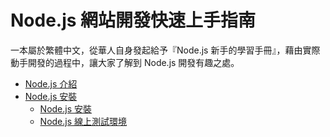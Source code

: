 # Node.js 網站開發快速上手指南

一本屬於繁體中文，從華人自身發起給予『Node.js 新手的學習手冊』，藉由實際動手開發的過程中，讓大家了解到 Node.js 開發有趣之處。

* [Node.js 介紹](source/intro/nodejs.md)
* [Node.js 安裝](source/install/installNode.md)
  * [Node.js 安裝](source/install/installNode.md)
  * [Node.js 線上測試環境](source/install/onlineEnv.md)